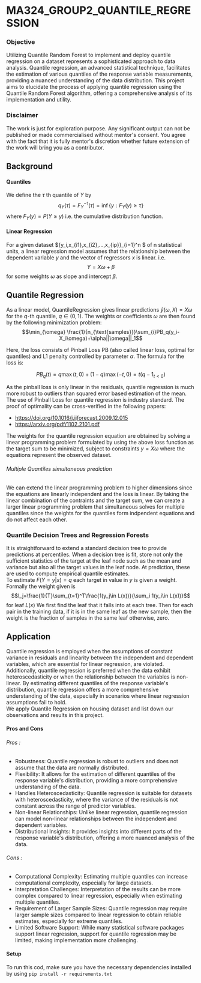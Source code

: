 # MA324_GROUP2_QUANTILE_REGRESSION 

### Objective

Utilizing Quantile Random Forest to implement and deploy quantile regression on a dataset represents a sophisticated approach to data analysis. Quantile regression, an advanced statistical technique, facilitates the estimation of various quantiles of the response variable measurements, providing a nuanced understanding of the data distribution. This project aims to elucidate the process of applying quantile regression using the Quantile Random Forest algorithm, offering a comprehensive analysis of its implementation and utility.

### Disclaimer
The work is just for exploration purpose.  Any significant output can not be published or made commercialised without mentor's consent. You agree with the fact that it is fully mentor's discretion whether future extension of the work will bring you as a contributor.

## Background
#### Quantiles
We define the $\tau$ th quantile of $Y$ by
$$q_Y (\tau) = F^{-1}_Y(\tau) = \inf{\{y:F_Y(y)\geq\tau\}}$$
where $F_Y(y)=P(Y \geq y)$ i.e. the cumulative distribution function.

#### Linear Regression
For a given dataset $\{y_i,x_{i1},x_{i2},...,x_{ip}\}_{i=1}^n $ of n statistical units, a linear regression model assumes that the relationship between the dependent variable $y$ and the vector of regressors $x$ is linear.
i.e.
$$Y = X\omega + \beta$$
for some weights $\omega$ as slope and intercept $\beta$.

## Quantile Regression
As a linear model, QuantileRegression gives linear predictions $\hat{y}(\omega,X)=X\omega$ for the $q$-th quantile, $q \in (0,1)$. The weights or coefficients $\omega$ are then found by the following minimization problem:
$$\min_{\omega} \frac{1}{n_{\text{samples}}}\sum_{i}PB_q(y_i-X_i\omega)+\alpha||\omega||_1$$

Here, the loss consists of Pinball Loss PB (also called linear loss, optimal for quantiles) and L1 penalty controlled by parameter $\alpha$. The formula for the loss is:

$$
PB_q(t) = q\max(t,0)+(1-q)\max(-t,0)=t(q-1_{t<0})
$$

As the pinball loss is only linear in the residuals, quantile regression is much more robust to outliers than squared error based estimation of the mean.
The use of Pinball Loss for quantile regression is industry standard. The proof of optimality can be cross-verified in the following papers:
- https://doi.org/10.1016/j.ijforecast.2009.12.015
- https://arxiv.org/pdf/1102.2101.pdf

The weights for the quantile regression equation are obtained by solving a linear programming problem formulated by using the above loss function as the target sum to be minimized, subject to constraints $y=X\omega$ where the equations represent the observed dataset.

###### Multiple Quantiles simultaneous prediction
We can extend the linear programming problem to higher dimensions since the equations are linearly independent and the loss is linear. By taking the linear combination of the contraints and the target sum, we can create a larger linear programming problem that simultaneous solves for multiple quantiles since the weights for the quantiles form indpendent equations and do not affect each other.

### Quantile Decision Trees and Regression Forests
It is straightforward to extend a standard decision tree to provide predictions at percentiles. When a decision tree is fit, store not only the sufficient statistics of the target at the leaf node such as the mean and variance but also all the target values in the leaf node. At prediction, these are used to compute empirical quantile estimates. \
To estimate $F(Y=y|x)=q$ each target in value in $y$ is given a weight. Formally the weight given is
$$l_j=\frac{1}{T}\sum_{t=1}^T\frac{1(y_j\in L(x))}{\sum_i 1(y_i\in L(x))}$$ for leaf $L(x)$
We first find the leaf that it falls into at each tree. Then for each pair in the training data, if it is in the same leaf as the new sample, then the weight is the fraction of samples in the same leaf otherwise, zero.

## Application
Quantile regression is employed when the assumptions of constant variance in residuals and linearity between the independent and dependent variables, which are essential for linear regression, are violated. Additionally, quantile regression is preferred when the data exhibit heteroscedasticity or when the relationship between the variables is non-linear. By estimating different quantiles of the response variable's distribution, quantile regression offers a more comprehensive understanding of the data, especially in scenarios where linear regression assumptions fail to hold. \
We apply Quantile Regression on housing dataset and list down our observations and results in this project.

#### Pros and Cons

###### Pros :
- Robustness: Quantile regression is robust to outliers and does not assume that the data are normally distributed.
- Flexibility: It allows for the estimation of different quantiles of the response variable's distribution, providing a more comprehensive understanding of the data.
- Handles Heteroscedasticity: Quantile regression is suitable for datasets with heteroscedasticity, where the variance of the residuals is not constant across the range of predictor variables.
- Non-linear Relationships: Unlike linear regression, quantile regression can model non-linear relationships between the independent and dependent variables.
- Distributional Insights: It provides insights into different parts of the response variable's distribution, offering a more nuanced analysis of the data.
###### Cons :
- Computational Complexity: Estimating multiple quantiles can increase computational complexity, especially for large datasets.
- Interpretation Challenges: Interpretation of the results can be more complex compared to linear regression, especially when estimating multiple quantiles.
- Requirement of Larger Sample Sizes: Quantile regression may require larger sample sizes compared to linear regression to obtain reliable estimates, especially for extreme quantiles.
- Limited Software Support: While many statistical software packages support linear regression, support for quantile regression may be limited, making implementation more challenging.

#### Setup
To run this cod, make sure you have the necessary dependencies installed by using 
`pip install -r requirements.txt`